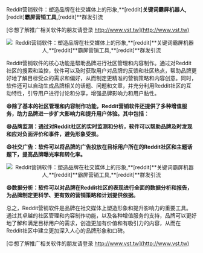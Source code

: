 Reddit营销软件：塑造品牌在社交媒体上的形象,**[reddit]**关键词霸屏机器人,**[reddit]**霸屏营销工具,**[reddit]**群发引流

[😍想了解推广相关软件的朋友请登录 http://www.vst.tw](http://www.vst.tw)

 <center><img src="https://vst.tw/MP4/tuiguang/png/5.png" alt="Reddit营销软件：塑造品牌在社交媒体上的形象,**[reddit]**关键词霸屏机器人,**[reddit]**霸屏营销工具,**[reddit]**群发引流"></center>

Reddit营销软件的核心功能是帮助品牌进行社区管理和内容制作。通过对Reddit社区的搜索和监控，软件可以及时获取用户对品牌的反馈和社区热点，帮助品牌更好地了解目标受众的需求和偏好，从而制定更精准的营销策略和内容创意。同时，软件还可以自动生成品牌相关的话题、问题和文章，并充分利用Reddit社区的互动特性，引导用户进行讨论和分享，增强品牌影响力和用户黏性。

**😄除了基本的社区管理和内容制作功能，Reddit营销软件还提供了多种增值服务，助力品牌进一步扩大影响力和提升用户体验。其中包括：**

**😄品牌监测：通过对Reddit社区的实时监测和分析，软件可以帮助品牌及时发现和应对负面评价和事件，避免形象受损。**

**😄社交广告：软件可以将品牌的广告投放在目标用户所在的Reddit社区和主题话题下，提高品牌曝光率和转化率。**

 <center><img src="https://vst.tw/MP4/tuiguang/png/5.png" alt="Reddit营销软件：塑造品牌在社交媒体上的形象,**[reddit]**关键词霸屏机器人,**[reddit]**霸屏营销工具,**[reddit]**群发引流"></center>

**😄数据分析：软件可以对品牌在Reddit社区的表现进行全面的数据分析和报告，为品牌制定更科学、更有效的营销策略和计划提供依据。**

总之，Reddit营销软件是品牌在社交媒体上塑造形象和提升影响力的重要工具。通过其卓越的社区管理和内容制作功能，以及各种增值服务的支持，品牌可以更好地了解和满足目标用户的需求，创造更加有价值和有吸引力的内容，从而在Reddit社区中建立更加深入人心的品牌形象和口碑。

[😍想了解推广相关软件的朋友请登录 http://www.vst.tw](http://www.vst.tw)



